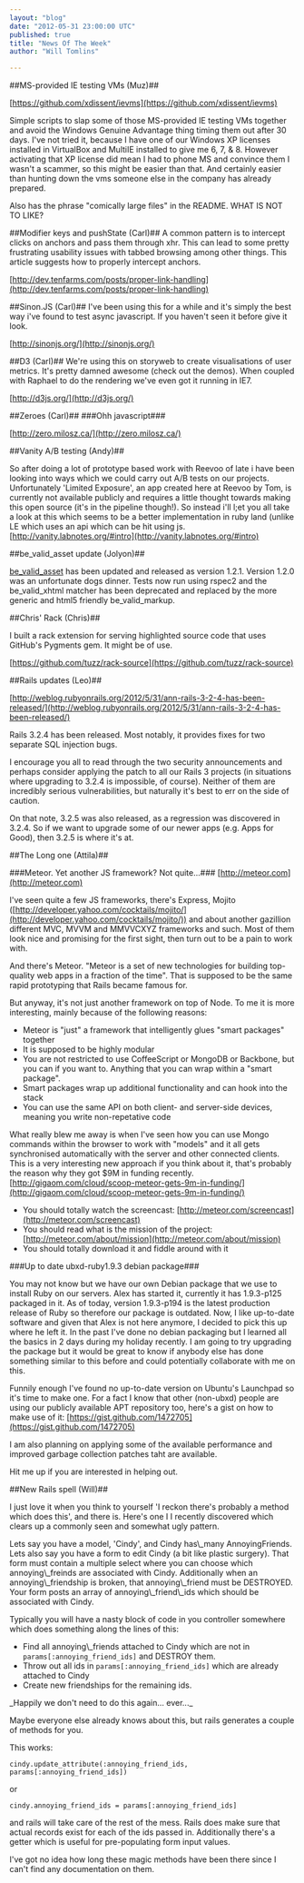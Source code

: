 ```yaml
---
layout: "blog"
date: "2012-05-31 23:00:00 UTC"
published: true
title: "News Of The Week"
author: "Will Tomlins"

---
```


##MS-provided IE testing VMs (Muz)##

[https://github.com/xdissent/ievms](https://github.com/xdissent/ievms)

Simple scripts to slap some of those MS-provided IE testing VMs together and avoid the Windows Genuine Advantage thing timing them out after 30 days. I've not tried it, because I have one of our Windows XP licenses installed in VirtualBox and MultiIE installed to give me 6, 7, & 8. However activating that XP license did mean I had to phone MS and convince them I wasn't a scammer, so this might be easier than that. And certainly easier than hunting down the vms someone else in the company has already prepared.

Also has the phrase "comically large files" in the README. WHAT IS NOT TO LIKE?

 ##Modifier keys and pushState (Carl)## A common pattern is to intercept clicks on anchors and pass them through xhr. This can lead to some pretty frustrating usability issues with tabbed browsing among other things. This article suggests how to properly intercept anchors.

[http://dev.tenfarms.com/posts/proper-link-handling](http://dev.tenfarms.com/posts/proper-link-handling)

##Sinon.JS (Carl)## I've been using this for a while and it's simply the best way i've found to test async javascript. If you haven't seen it before give it look.

[http://sinonjs.org/](http://sinonjs.org/)

##D3 (Carl)## We're using this on storyweb to create visualisations of user metrics. It's pretty damned awesome (check out the demos). When coupled with Raphael to do the rendering we've even got it running in IE7.

[http://d3js.org/](http://d3js.org/)

##Zeroes (Carl)## ###Ohh javascript###

[http://zero.milosz.ca/](http://zero.milosz.ca/)

 ##Vanity A/B testing (Andy)##

So after doing a lot of prototype based work with Reevoo of late i have been looking into ways which we could carry out A/B tests on our projects. Unfortunately 'Limited Exposure', an app created here at Reevoo by Tom, is currently not available publicly and requires a little thought towards making this open source (it's in the pipeline though!). So instead i'll l;et you all take a look at this which seems to be a better implementation in ruby land (unlike LE which uses an api which can be hit using js. [http://vanity.labnotes.org/#intro](http://vanity.labnotes.org/#intro)

 ##be\_valid\_asset update (Jolyon)##

[be\_valid\_asset](https://github.com/unboxed/be\_valid\_asset) has been updated and released as version 1.2.1. Version 1.2.0 was an unfortunate dogs dinner. Tests now run using rspec2 and the be\_valid\_xhtml matcher has been deprecated and replaced by the more generic and html5 friendly be\_valid\_markup.

 ##Chris' Rack (Chris)##

I built a rack extension for serving highlighted source code that uses GitHub's Pygments gem. It might be of use.

[https://github.com/tuzz/rack-source](https://github.com/tuzz/rack-source)

 ##Rails updates (Leo)##

[http://weblog.rubyonrails.org/2012/5/31/ann-rails-3-2-4-has-been-released/](http://weblog.rubyonrails.org/2012/5/31/ann-rails-3-2-4-has-been-released/)

Rails 3.2.4 has been released. Most notably, it provides fixes for two separate SQL injection bugs.

I encourage you all to read through the two security announcements and perhaps consider applying the patch to all our Rails 3 projects (in situations where upgrading to 3.2.4 is impossible, of course). Neither of them are incredibly serious vulnerabilities, but naturally it's best to err on the side of caution.

On that note, 3.2.5 was also released, as a regression was discovered in 3.2.4. So if we want to upgrade some of our newer apps (e.g. Apps for Good), then 3.2.5 is where it's at.

 ##The Long one (Attila)##

###Meteor. Yet another JS framework? Not quite...### [http://meteor.com](http://meteor.com)

I've seen quite a few JS frameworks, there's Express, Mojito ([http://developer.yahoo.com/cocktails/mojito/](http://developer.yahoo.com/cocktails/mojito/)) and about another gazillion different MVC, MVVM and MMVVCXYZ frameworks and such. Most of them look nice and promising for the first sight, then turn out to be a pain to work with.

And there's Meteor. "Meteor is a set of new technologies for building top-quality web apps in a fraction of the time". That is supposed to be the same rapid prototyping that Rails became famous for.

But anyway, it's not just another framework on top of Node. To me it is more interesting, mainly because of the following reasons:

* Meteor is "just" a framework that intelligently glues "smart packages" together* It is supposed to be highly modular* You are not restricted to use CoffeeScript or MongoDB or Backbone, but you can if you want to. Anything that you can wrap within a "smart package".* Smart packages wrap up additional functionality and can hook into the stack* You can use the same API on both client- and server-side devices, meaning you write non-repetative code

What really blew me away is when I've seen how you can use Mongo commands within the browser to work with "models" and it all gets synchronised automatically with the server and other connected clients. This is a very interesting new approach if you think about it, that's probably the reason why they got $9M in funding recently. [http://gigaom.com/cloud/scoop-meteor-gets-9m-in-funding/](http://gigaom.com/cloud/scoop-meteor-gets-9m-in-funding/)

* You should totally watch the screencast: [http://meteor.com/screencast](http://meteor.com/screencast)* You should read what is the mission of the project: [http://meteor.com/about/mission](http://meteor.com/about/mission)* You should totally download it and fiddle around with it

###Up to date ubxd-ruby1.9.3 debian package###

You may not know but we have our own Debian package that we use to install Ruby on our servers. Alex has started it, currently it has 1.9.3-p125 packaged in it. As of today, version 1.9.3-p194 is the latest production release of Ruby so therefore our package is outdated. Now, I like up-to-date software and given that Alex is not here anymore, I decided to pick this up where he left it. In the past I've done no debian packaging but I learned all the basics in 2 days during my holiday recently. I am going to try upgrading the package but it would be great to know if anybody else has done something similar to this before and could potentially collaborate with me on this.

Funnily enough I've found no up-to-date version on Ubuntu's Launchpad so it's time to make one. For a fact I know that other (non-ubxd) people are using our publicly available APT repository too, here's a gist on how to make use of it: [https://gist.github.com/1472705](https://gist.github.com/1472705)

I am also planning on applying some of the available performance and improved garbage collection patches taht are available.

Hit me up if you are interested in helping out.

 ##New Rails spell (Will)##

I just love it when you think to yourself 'I reckon there's probably a method which does this', and there is. Here's one I I recently discovered which clears up a commonly seen and somewhat ugly pattern.

Lets say you have a model, 'Cindy', and Cindy has\\_many AnnoyingFriends. Lets also say you have a form to edit Cindy (a bit like plastic surgery). That form must contain a multiple select where you can choose which annoying\\_freinds are associated with Cindy. Additionally when an annoying\\_friendship is broken, that annoying\\_friend must be DESTROYED. Your form posts an array of annoying\\_friend\\_ids which should be associated with Cindy.

Typically you will have a nasty block of code in you controller somewhere which does something along the lines of this:

* Find all annoying\\_friends attached to Cindy which are not in `params[:annoying_friend_ids]` and DESTROY them.* Throw out all ids in `params[:annoying_friend_ids]` which are already attached to Cindy* Create new friendships for the remaining ids.

\_Happily we don't need to do this again... ever...\_

Maybe everyone else already knows about this, but rails generates a couple of methods for you.

This works:

`cindy.update_attribute(:annoying_friend_ids, params[:annoying_friend_ids])`

or

`cindy.annoying_friend_ids = params[:annoying_friend_ids]`

and rails will take care of the rest of the mess. Rails does make sure that actual records exist for each of the ids passed in. Additionally there's a getter which is useful for pre-populating form input values.

I've got no idea how long these magic methods have been there since I can't find any documentation on them.


